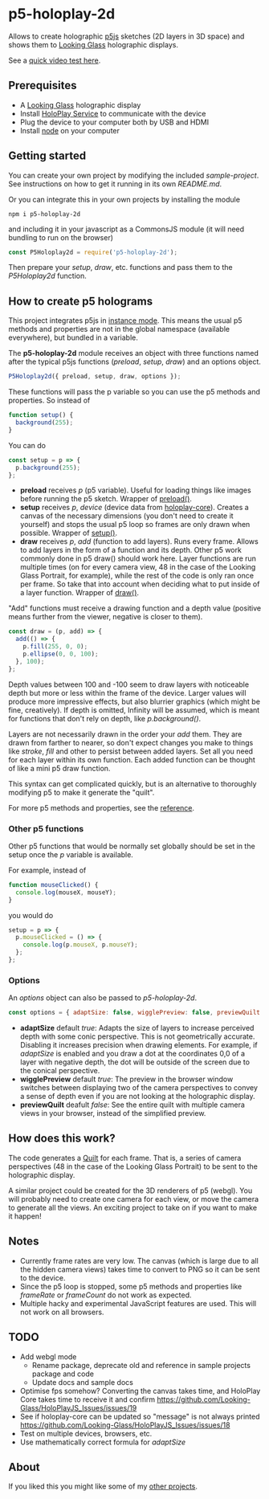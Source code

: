# p5-holoplay-2d

Allows to create holographic [p5js](https://p5js.org) sketches (2D layers in 3D space) and shows them to [Looking Glass](https://lookingglassfactory.com/) holographic displays.

See a [quick video test here](https://youtu.be/Bb5oi7Y_aos).

## Prerequisites

- A [Looking Glass](https://lookingglassfactory.com/) holographic display
- Install [HoloPlay Service](https://lookingglassfactory.com/software#holoplay-service) to communicate with the device
- Plug the device to your computer both by USB and HDMI
- Install [node](https://nodejs.org) on your computer

## Getting started

You can create your own project by modifying the included _sample-project_. See instructions on how to get it running in its own _README.md_.

Or you can integrate this in your own projects by installing the module

```shell
npm i p5-holoplay-2d
```

and including it in your javascript as a CommonsJS module (it will need bundling to run on the browser)

```js
const P5Holoplay2d = require('p5-holoplay-2d');
```

Then prepare your _setup_, _draw_, etc. functions and pass them to the _P5Holoplay2d_ function.

## How to create p5 holograms

This project integrates p5js in [instance mode](https://p5js.org/reference/#/p5/p5). This means the usual p5 methods and properties are not in the global namespace (available everywhere), but bundled in a variable.

The **p5-holoplay-2d** module receives an object with three functions named after the typical p5js functions (_preload_, _setup_, _draw_) and an options object.

```js
P5Holoplay2d({ preload, setup, draw, options });
```

These functions will pass the p variable so you can use the p5 methods and properties. So instead of

```js
function setup() {
  background(255);
}
```

You can do

```js
const setup = p => {
  p.background(255);
};
```

- **preload** receives _p_ (p5 variable). Useful for loading things like images before running the p5 sketch. Wrapper of [preload()](https://p5js.org/reference/#/p5/preload).
- **setup** receives _p_, _device_ (device data from [holoplay-core](https://www.npmjs.com/package/holoplay-core)). Creates a canvas of the necessary dimensions (you don't need to create it yourself) and stops the usual p5 loop so frames are only drawn when possible. Wrapper of [setup()](https://p5js.org/reference/#/p5/setup).
- **draw** receives _p_, _add_ (function to add layers). Runs every frame. Allows to add layers in the form of a function and its depth. Other p5 work commonly done in p5 draw() should work here. Layer functions are run multiple times (on for every camera view, 48 in the case of the Looking Glass Portrait, for example), while the rest of the code is only ran once per frame. So take that into account when deciding what to put inside of a layer function. Wrapper of [draw()](https://p5js.org/reference/#/p5/draw).

"Add" functions must receive a drawing function and a depth value (positive means further from the viewer, negative is closer to them).

```js
const draw = (p, add) => {
  add(() => {
    p.fill(255, 0, 0);
    p.ellipse(0, 0, 100);
  }, 100);
};
```

Depth values between 100 and -100 seem to draw layers with noticeable depth but more or less within the frame of the device. Larger values will produce more impressive effects, but also blurrier graphics (which might be fine, creatively). If depth is omitted, Infinity will be assumed, which is meant for functions that don't rely on depth, like _p.background()_.

Layers are not necessarily drawn in the order your _add_ them. They are drawn from farther to nearer, so don't expect changes you make to things like _stroke_, _fill_ and other to persist between added layers. Set all you need for each layer within its own function. Each added function can be thought of like a mini p5 draw function.

This syntax can get complicated quickly, but is an alternative to thoroughly modifying p5 to make it generate the "quilt".

For more p5 methods and properties, see the [reference](https://p5js.org/reference/).

### Other p5 functions

Other p5 functions that would be normally set globally should be set in the setup once the _p_ variable is available.

For example, instead of

```js
function mouseClicked() {
  console.log(mouseX, mouseY);
}
```

you would do

```js
setup = p => {
  p.mouseClicked = () => {
    console.log(p.mouseX, p.mouseY);
  };
};
```

### Options

An _options_ object can also be passed to _p5-holoplay-2d_.

```js
const options = { adaptSize: false, wigglePreview: false, previewQuilt: true };
```

- **adaptSize** default _true_: Adapts the size of layers to increase perceived depth with some conic perspective. This is not geometrically accurate. Disabling it increases precision when drawing elements. For example, if _adaptSize_ is enabled and you draw a dot at the coordinates 0,0 of a layer with negative depth, the dot will be outside of the screen due to the conical perspective.
- **wigglePreview** default _true_: The preview in the browser window switches between displaying two of the camera perspectives to convey a sense of depth even if you are not looking at the holographic display.
- **previewQuilt** deafult _false_: See the entire quilt with multiple camera views in your browser, instead of the simplified preview.

## How does this work?

The code generates a [Quilt](https://docs.lookingglassfactory.com/keyconcepts/quilts) for each frame. That is, a series of camera perspectives (48 in the case of the Looking Glass Portrait) to be sent to the holographic display.

A similar project could be created for the 3D renderers of p5 (webgl). You will probably need to create one camera for each view, or move the camera to generate all the views. An exciting project to take on if you want to make it happen!

## Notes

- Currently frame rates are very low. The canvas (which is large due to all the hidden camera views) takes time to convert to PNG so it can be sent to the device.
- Since the p5 loop is stopped, some p5 methods and properties like _frameRate_ or _frameCount_ do not work as expected.
- Multiple hacky and experimental JavaScript features are used. This will not work on all browsers.

## TODO

- Add webgl mode
  - Rename package, deprecate old and reference in sample projects package and code
  - Update docs and sample docs
- Optimise fps somehow? Converting the canvas takes time, and HoloPlay Core takes time to receive it and confirm https://github.com/Looking-Glass/HoloPlayJS_Issues/issues/19
- See if holoplay-core can be updated so "message" is not always printed https://github.com/Looking-Glass/HoloPlayJS_Issues/issues/18
- Test on multiple devices, browsers, etc.
- Use mathematically correct formula for _adaptSize_

## About

If you liked this you might like some of my [other projects](https://prototyping.barcelona).

